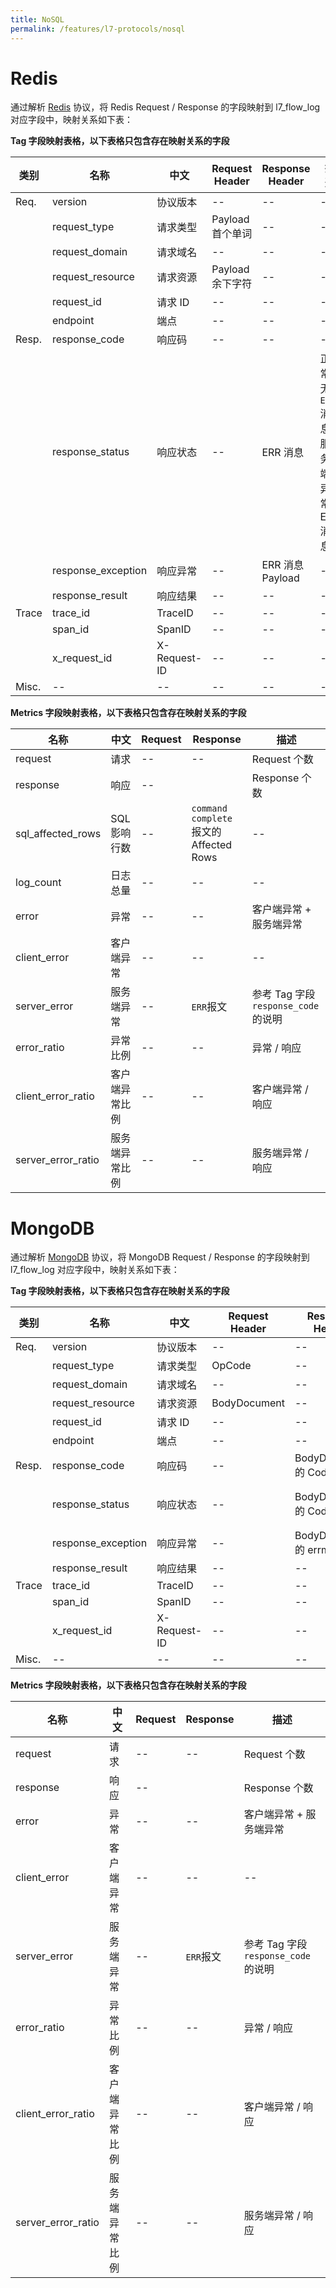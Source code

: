 ```yaml
---
title: NoSQL
permalink: /features/l7-protocols/nosql
---
```


# Redis

通过解析 [Redis](https://redis.io/docs/reference/protocol-spec/) 协议，将 Redis Request / Response 的字段映射到 l7_flow_log 对应字段中，映射关系如下表：

**Tag 字段映射表格，以下表格只包含存在映射关系的字段**

| 类别  | 名称               | 中文         | Request Header   | Response Header  | 描述                                      |
| ----- | ------------------ | ------------ | ---------------- | ---------------- | ----------------------------------------- |
| Req.  | version            | 协议版本     | --               | --               | --                                        |
|       | request_type       | 请求类型     | Payload 首个单词 | --               | --                                        |
|       | request_domain     | 请求域名     | --               | --               | --                                        |
|       | request_resource   | 请求资源     | Payload 余下字符 | --               | --                                        |
|       | request_id         | 请求 ID      | --               | --               | --                                        |
|       | endpoint           | 端点         | --               | --               | --                                        |
| Resp. | response_code      | 响应码       | --               | --               | --                                        |
|       | response_status    | 响应状态     | --               | ERR 消息         | 正常: 无 `ERR` 消息; 服务端异常: ERR 消息 |
|       | response_exception | 响应异常     | --               | ERR 消息 Payload | --                                        |
|       | response_result    | 响应结果     | --               | --               | --                                        |
| Trace | trace_id           | TraceID      | --               | --               | --                                        |
|       | span_id            | SpanID       | --               | --               | --                                        |
|       | x_request_id       | X-Request-ID | --               | --               | --                                        |
| Misc. | --                 | --           | --               | --               | --                                        |

**Metrics 字段映射表格，以下表格只包含存在映射关系的字段**

| 名称               | 中文           | Request | Response                                | 描述                               |
| ------------------ | -------------- | ------- | --------------------------------------- | ---------------------------------- |
| request            | 请求           | --      | --                                      | Request 个数                       |
| response           | 响应           | --      |                                         | Response 个数                      |
| sql_affected_rows  | SQL 影响行数   | --      | `command complete` 报文的 Affected Rows | --                                 |
| log_count          | 日志总量       | --      | --                                      | --                                 |
| error              | 异常           | --      | --                                      | 客户端异常 + 服务端异常            |
| client_error       | 客户端异常     | --      | --                                      | --                                 |
| server_error       | 服务端异常     | --      | `ERR`报文                               | 参考 Tag 字段`response_code`的说明 |
| error_ratio        | 异常比例       | --      | --                                      | 异常 / 响应                        |
| client_error_ratio | 客户端异常比例 | --      | --                                      | 客户端异常 / 响应                  |
| server_error_ratio | 服务端异常比例 | --      | --                                      | 服务端异常 / 响应                  |

# MongoDB

通过解析 [MongoDB](https://www.mongodb.com/docs/manual/reference/mongodb-wire-protocol/) 协议，将 MongoDB Request / Response 的字段映射到 l7_flow_log 对应字段中，映射关系如下表：

**Tag 字段映射表格，以下表格只包含存在映射关系的字段**

| 类别  | 名称               | 中文         | Request Header | Response Header        | 描述           |
| ----- | ------------------ | ------------ | -------------- | ---------------------- | -------------- |
| Req.  | version            | 协议版本     | --             | --                     | --             |
|       | request_type       | 请求类型     | OpCode         | --                     | --             |
|       | request_domain     | 请求域名     | --             | --                     | --             |
|       | request_resource   | 请求资源     | BodyDocument   | --                     | --             |
|       | request_id         | 请求 ID      | --             | --                     | --             |
|       | endpoint           | 端点         | --             | --                     | --             |
| Resp. | response_code      | 响应码       | --             | BodyDocument 的 Code   | --             |
|       | response_status    | 响应状态     | --             | BodyDocument 的 Code   | 根据 Code 判断 |
|       | response_exception | 响应异常     | --             | BodyDocument 的 errmsg | --             |
|       | response_result    | 响应结果     | --             | --                     | --             |
| Trace | trace_id           | TraceID      | --             | --                     | --             |
|       | span_id            | SpanID       | --             | --                     | --             |
|       | x_request_id       | X-Request-ID | --             | --                     | --             |
| Misc. | --                 | --           | --             | --                     | --             |

**Metrics 字段映射表格，以下表格只包含存在映射关系的字段**

| 名称               | 中文           | Request | Response  | 描述                               |
| ------------------ | -------------- | ------- | --------- | ---------------------------------- |
| request            | 请求           | --      | --        | Request 个数                       |
| response           | 响应           | --      |           | Response 个数                      |
| error              | 异常           | --      | --        | 客户端异常 + 服务端异常            |
| client_error       | 客户端异常     | --      | --        | --                                 |
| server_error       | 服务端异常     | --      | `ERR`报文 | 参考 Tag 字段`response_code`的说明 |
| error_ratio        | 异常比例       | --      | --        | 异常 / 响应                        |
| client_error_ratio | 客户端异常比例 | --      | --        | 客户端异常 / 响应                  |
| server_error_ratio | 服务端异常比例 | --      | --        | 服务端异常 / 响应                  |
